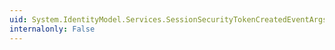 ```yaml
---
uid: System.IdentityModel.Services.SessionSecurityTokenCreatedEventArgs.SessionToken
internalonly: False
---
```

